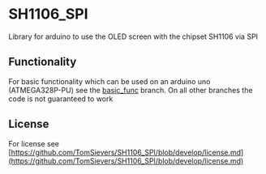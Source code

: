# SH1106_SPI
Library for arduino to use the OLED screen with the chipset SH1106 via SPI

## Functionality
For basic functionality which can be used on an arduino uno (ATMEGA328P-PU) see the [basic_func](https://github.com/TomSievers/SH1106_SPI/tree/basic_func) branch. On all other branches the code is not guaranteed to work 

## License
For license see [https://github.com/TomSievers/SH1106_SPI/blob/develop/license.md](https://github.com/TomSievers/SH1106_SPI/blob/develop/license.md)
